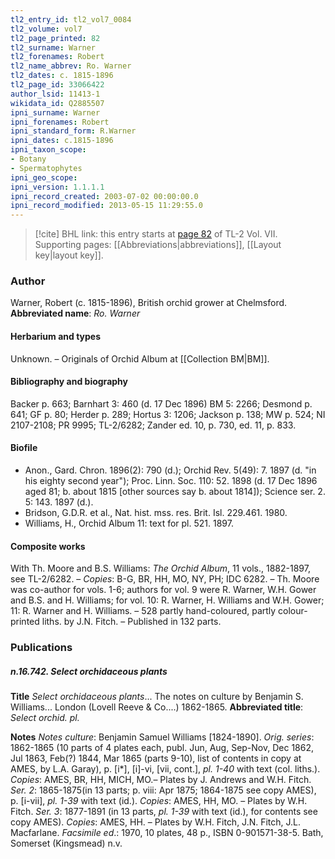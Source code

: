 ```yaml
---
tl2_entry_id: tl2_vol7_0084
tl2_volume: vol7
tl2_page_printed: 82
tl2_surname: Warner
tl2_forenames: Robert
tl2_name_abbrev: Ro. Warner
tl2_dates: c. 1815-1896
tl2_page_id: 33066422
author_lsid: 11413-1
wikidata_id: Q2885507
ipni_surname: Warner
ipni_forenames: Robert
ipni_standard_form: R.Warner
ipni_dates: c.1815-1896
ipni_taxon_scope: 
- Botany
- Spermatophytes
ipni_geo_scope: 
ipni_version: 1.1.1.1
ipni_record_created: 2003-07-02 00:00:00.0
ipni_record_modified: 2013-05-15 11:29:55.0
---
```



> [!cite] BHL link: this entry starts at [page 82](https://www.biodiversitylibrary.org/page/33066422) of TL-2 Vol. VII.
> Supporting pages: [[Abbreviations|abbreviations]], [[Layout key|layout key]].

### Author

Warner, Robert (c. 1815-1896), British orchid grower at Chelmsford. 
**Abbreviated name**: *Ro. Warner*

#### Herbarium and types

Unknown. – Originals of Orchid Album at [[Collection BM|BM]].

#### Bibliography and biography

Backer p. 663; Barnhart 3: 460 (d. 17 Dec 1896) BM 5: 2266; Desmond p. 641; GF p. 80; Herder p. 289; Hortus 3: 1206; Jackson p. 138; MW p. 524; NI 2107-2108; PR 9995; TL-2/6282; Zander ed. 10, p. 730, ed. 11, p. 833.

#### Biofile

- Anon., Gard. Chron. 1896(2): 790 (d.); Orchid Rev. 5(49): 7. 1897 (d. "in his eighty second year"); Proc. Linn. Soc. 110: 52. 1898 (d. 17 Dec 1896 aged 81; b. about 1815 \[other sources say b. about 1814\]); Science ser. 2. 5: 143. 1897 (d.).
- Bridson, G.D.R. et al., Nat. hist. mss. res. Brit. Isl. 229.461. 1980.
- Williams, H., Orchid Album 11: text for pl. 521. 1897.

#### Composite works

With Th. Moore and B.S. Williams: *The Orchid Album*, 11 vols., 1882-1897, see TL-2/6282. – *Copies*: B-G, BR, HH, MO, NY, PH; IDC 6282. – Th. Moore was co-author for vols. 1-6; authors for vol. 9 were R. Warner, W.H. Gower and B.S. and H. Williams; for vol. 10: R. Warner, H. Williams and W.H. Gower; 11: R. Warner and H. Williams. – 528 partly hand-coloured, partly colour-printed liths. by J.N. Fitch. – Published in 132 parts.

### Publications

##### n.16.742. Select orchidaceous plants

**Title**
*Select orchidaceous plants*... The notes on culture by Benjamin S. Williams... London (Lovell Reeve & Co....) 1862-1865.
**Abbreviated title**: *Select orchid. pl.*

**Notes**
*Notes culture*: Benjamin Samuel Williams \[1824-1890\].
*Orig. series*: 1862-1865 (10 parts of 4 plates each, publ. Jun, Aug, Sep-Nov, Dec 1862, Jul 1863, Feb(?) 1844, Mar 1865 (parts 9-10), list of contents in copy at AMES, by L.A. Garay), p. \[i\*\], \[i\]-vi, \[vii, cont.\], *pl. 1-40* with text (col. liths.). *Copies*: AMES, BR, HH, MICH, MO.– Plates by J. Andrews and W.H. Fitch.
*Ser. 2*: 1865-1875(in 13 parts; p. viii: Apr 1875; 1864-1875 see copy AMES), p. \[i-vii\], *pl. 1-39* with text (id.). *Copies*: AMES, HH, MO. – Plates by W.H. Fitch.
*Ser. 3*: 1877-1891 (in 13 parts, *pl. 1-39* with text (id.), for contents see copy AMES).
*Copies*: AMES, HH. – Plates by W.H. Fitch, J.N. Fitch, J.L. Macfarlane.
*Facsimile ed*.: 1970, 10 plates, 48 p., ISBN 0-901571-38-5. Bath, Somerset (Kingsmead) n.v.

